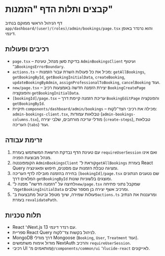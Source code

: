 # קבצים ותלות הדף "הזמנות"
דף הניהול הראשי ממוקם בנתיב `app/dashboard/(user)/(roles)/admin/bookings/page.tsx` והוא נרנדר באופן דינמי.

## רכיבים ופעולות
- `page.tsx` – בדיקת סשן מנהל, טעינת `AdminBookingsClient` ועיטוף ב־`BookingsErrorBoundary`.
- `actions.ts` – מכיל את כל פעולות השרת עבור הזמנות: `getAllBookings`, `getBookingById`, `getBookingInitialData`, `createBooking`, `updateBookingByAdmin`, `assignProfessionalToBooking`, `cancelBooking` ועוד.
- `new/page.tsx` – יצירת הזמנה חדשה באמצעות רכיב `BookingCreatePage` והפונקציה `getBookingInitialData`.
- `[bookingId]/page.tsx` – עריכת הזמנה קיימת דרך `BookingEditPage` והפונקציה `getBookingById`.
- תיקיית `components/dashboard/admin/bookings` – מכילה את רכיבי הצד־לקוח: `admin-bookings-client.tsx`, טבלאות עמודות (`admin-bookings-columns.tsx`), מודלי עריכה מורחבים, שלבי יצירה (`create-steps`), טבלאות העריכה (`tabs`) ועוד.

## זרימת עבודה
1. עם טעינת הדף נבדקת הרשאת המשתמש בעזרת `requireUserSession` ואם אינו מנהל מבוצעת הפניה.
2. הקומפוננטה `AdminBookingsClient` קוראת ל־`getAllBookings` בעזרת React Query ומציגה טבלת הזמנות עם מסננים, חיפוש ופאגינציה.
3. בחירה בהזמנה מובילה לדף העריכה `[bookingId]/page.tsx` שם נטענים הנתונים המלאים דרך `getBookingById` ומוצגים בלשוניות שונות.
4. לחיצה על "הזמנה חדשה" מפנה ל־`new/page.tsx` שמקבל נתוני פתיחה מ־`getBookingInitialData` ומרכיב אשף יצירה בן מספר שלבים.
5. פעולות שמירה, שיוך מטפל וביטול מתבצעות ב־`actions.ts` ומרעננות את הנתיב בעזרת `revalidatePath`.

## תלות טכניות
- React ו־Next.js 13 עם רנדר דינמי.
- ספריית React Query לניהול בקשות צד־לקוח.
- MongoDB דרך מודלי Mongoose (`Booking`, `User`, `Treatment` ועוד).
- מודול אימות משתמשים NextAuth והרכיב `requireUserSession`.
- רכיבי UI מותאמים מ־`@/components/common/ui` ו־`lucide-react` לאייקונים.
